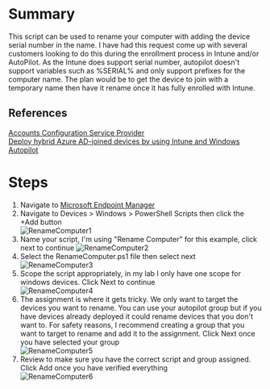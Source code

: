 # Summary
This script can be used to rename your computer with adding the device serial number in the name. I have had this request come up with several customers looking to do this during the enrollment process in Intune and/or AutoPilot. As the Intune does support serial number, autopilot doesn't support variables such as %SERIAL% and only support prefixes for the computer name. The plan would be to get the device to join with a temporary name then have it rename once it has fully enrolled with Intune.

## References
[Accounts Configuration Service Provider](https://docs.microsoft.com/en-us/windows/client-management/mdm/accounts-csp)<BR>
[Deploy hybrid Azure AD-joined devices by using Intune and Windows Autopilot](https://docs.microsoft.com/en-us/mem/autopilot/windows-autopilot-hybrid)

# Steps
1. Navigate to [Microsoft Endpoint Manager](https://endpoint.microsoft.com/)
2. Navigate to Devices > Windows > PowerShell Scripts then click the +Add button <br>
![RenameComputer1](https://user-images.githubusercontent.com/61195587/162959130-8f7bc63b-f91b-43d6-aa65-cb93876cd2fd.jpg)
3. Name your script, I'm using "Rename Computer" for this example, click next to continue
![RenameComputer2](https://user-images.githubusercontent.com/61195587/162959943-229cd6e9-c77b-404e-80e8-4b8f21297131.jpg)
4. Select the RenameComputer.ps1 file then select next <br> 
![RenameComputer3](https://user-images.githubusercontent.com/61195587/162960065-7a706844-5d5f-4247-9507-3bacdcbadab1.jpg)
5. Scope the script appropriately, in my lab I only have one scope for windows devices. Click Next to continue <br>
![RenameComputer4](https://user-images.githubusercontent.com/61195587/162960517-784793e4-17ef-44c7-bc01-7633f184df3a.jpg)
6. The assignment is where it gets tricky. We only want to target the devices you want to rename. You can use your autopilot group but if you have devices already deployed it could rename devices that you don't want to. For safety reasons, I recommend creating a group that you want to target to rename and add it to the assignment. Click Next once you have selected your group <br>
![RenameComputer5](https://user-images.githubusercontent.com/61195587/162961534-e7f57a6a-0cc2-485c-a8d3-5396dede1167.jpg)
7. Review to make sure you have the correct script and group assigned. Click Add once you have verified everything <br>
![RenameComputer6](https://user-images.githubusercontent.com/61195587/162961730-10896e12-6147-4ac9-aa8f-86f4ab23a1fe.jpg)

